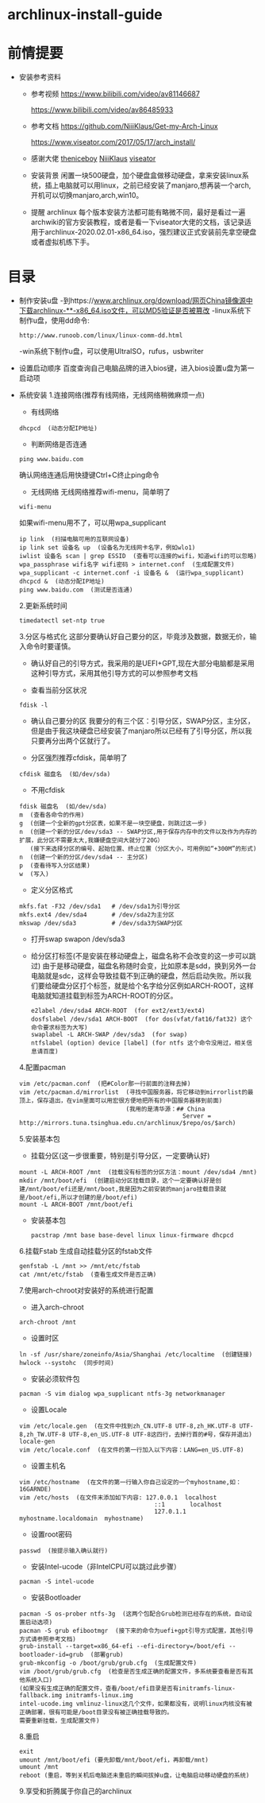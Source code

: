 # archlinux-install-guide
# 前情提要
- 安装参考资料
  - 参考视频
    <https://www.bilibili.com/video/av81146687>

    <https://www.bilibili.com/video/av86485933>
  
  - 参考文档
    <https://github.com/NiiiKlaus/Get-my-Arch-Linux>

    <https://www.viseator.com/2017/05/17/arch_install/>

  - 感谢大佬
    [theniceboy](https://github.com/theniceboy)
    [NiiiKlaus](https://github.com/NiiiKlaus)
    [viseator](https://github.com/viseator)

  - 安装背景
    闲置一块500硬盘，加个硬盘盒做移动硬盘，拿来安装linux系统，插上电脑就可以用linux，之前已经安装了manjaro,想再装一个arch,开机可以切换manjaro,arch,win10。

  - 提醒
    archlinux 每个版本安装方法都可能有略微不同，最好是看过一遍archwiki的官方安装教程，或者是看一下viseator大佬的文档，该记录适用于archlinux-2020.02.01-x86_64.iso，强烈建议正式安装前先拿空硬盘或者虚拟机练下手。

# 目录
- 制作安装u盘
  -到https://www.archlinux.org/download/网页China镜像源中下载archlinux-**-x86_64.iso文件，可以MD5验证是否被篡改
  -linux系统下制作u盘，使用dd命令:
  ```
  http://www.runoob.com/linux/linux-comm-dd.html
  ```
  -win系统下制作u盘，可以使用UltraISO，rufus，usbwriter

- 设置启动顺序
  百度查询自己电脑品牌的进入bios键，进入bios设置u盘为第一启动项

- 系统安装
  1.连接网络(推荐有线网络，无线网络稍微麻烦一点)
    - 有线网络
    ```
    dhcpcd  (动态分配IP地址)
    ```
    - 判断网络是否连通
    ```
    ping www.baidu.com
    ```
    确认网络连通后用快捷键Ctrl+C终止ping命令

    - 无线网络
    无线网络推荐wifi-menu，简单明了
    ```
    wifi-menu
    ```
    如果wifi-menu用不了，可以用wpa_supplicant
    ```
    ip link  (扫描电脑可用的互联网设备)
    ip link set 设备名 up  (设备名为无线网卡名字，例如wlo1)
    iwlist 设备名 scan | grep ESSID  (查看可以连接的wifi，知道wifi的可以忽略)
    wpa_passphrase wifi名字 wifi密码 > internet.conf  (生成配置文件)
    wpa_supplicant -c internet.conf -i 设备名 &  (运行wpa_supplicant)
    dhcpcd &  (动态分配IP地址)
    ping www.baidu.com  (测试是否连通)
    ```

  2.更新系统时间
  ```
  timedatectl set-ntp true
  ```

  3.分区与格式化
    这部分要确认好自己要分的区，毕竟涉及数据，数据无价，输入命令时要谨慎。

    - 确认好自己的引导方式，我采用的是UEFI+GPT,现在大部分电脑都是采用这种引导方式，采用其他引导方式的可以参照参考文档

    - 查看当前分区状况
    ```
    fdisk -l
    ```
    - 确认自己要分的区
      我要分的有三个区：引导分区，SWAP分区，主分区，但是由于我这块硬盘已经安装了manjaro所以已经有了引导分区，所以我只要再分出两个区就行了。

    - 分区强烈推荐cfdisk，简单明了
    ```
    cfdisk 磁盘名  (如/dev/sda)
    ```

    - 不用cfdisk
    ```
    fdisk 磁盘名  (如/dev/sda)
    m  (查看各命令的作用)
    g  (创建一个全新的gpt分区表，如果不是一块空硬盘，则跳过这一步)
    n  (创建一个新的分区/dev/sda3 -- SWAP分区,用于保存内存中的文件以及作为内存的扩展，此分区不需要太大,我嫌硬盘空间大就分了20G）
       (接下来选择分区的编号、起始位置、终止位置（分区大小，可用例如“+300M”的形式)
    n  (创建一个新的分区/dev/sda4 -- 主分区)
    p  (查看待写入分区结果)
    w  (写入)
    ```

    - 定义分区格式
    ```
    mkfs.fat -F32 /dev/sda1   # /dev/sda1为引导分区
    mkfs.ext4 /dev/sda4       # /dev/sda2为主分区
    mkswap /dev/sda3          # /dev/sda3为SWAP分区
    ```

    - 打开swap
    swapon /dev/sda3

    - 给分区打标签(不是安装在移动硬盘上，磁盘名称不会改变的这一步可以跳过)
      由于是移动硬盘，磁盘名称随时会变，比如原本是sdd，换到另外一台电脑就是sdc，这样会导致挂载不到正确的硬盘，然后启动失败。所以我们要给硬盘分区打个标签，就是给个名字给分区例如ARCH-ROOT，这样电脑就知道挂载到标签为ARCH-ROOT的分区。
      ```
      e2label /dev/sda4 ARCH-ROOT  (for ext2/ext3/ext4)
      dosfslabel /dev/sda1 ARCH-BOOT  (for dos(vfat/fat16/fat32) 这个命令要求标签为大写)
      swaplabel -L ARCH-SWAP /dev/sda3  (for swap)
      ntfslabel (option) device [label] (for ntfs 这个命令没用过，相关信息请百度)
      ```
  4.配置pacman
    ```
    vim /etc/pacman.conf  (把#Color那一行前面的注释去掉)
    vim /etc/pacman.d/mirrorlist  (寻找中国服务器，将它移动到mirrorlist的最顶上，保存退出，在vim里面可以用宏很方便地把所有的中国服务器移到前面)
                                  (我用的是清华源：## China
                                                  Server = http://mirrors.tuna.tsinghua.edu.cn/archlinux/$repo/os/$arch)
    ```
  5.安装基本包
    - 挂载分区(这一步很重要，特别是引导分区，一定要确认好)
    ```
    mount -L ARCH-ROOT /mnt  (挂载没有标签的分区方法：mount /dev/sda4 /mnt)
    mkdir /mnt/boot/efi  (创建启动分区挂载目录，这个一定要确认好是创建/mnt/boot/efi还是/mnt/boot,我是因为之前安装的manjaro挂载目录就是/boot/efi,所以才创建的是/boot/efi)
    mount -L ARCH-BOOT /mnt/boot/efi
    ```

    - 安装基本包
      ```
      pacstrap /mnt base base-devel linux linux-firmware dhcpcd
      ```
  
  6.挂载Fstab
    生成自动挂载分区的fstab文件
    ```
    genfstab -L /mnt >> /mnt/etc/fstab
    cat /mnt/etc/fstab  (查看生成文件是否正确)
    ```

  7.使用arch-chroot对安装好的系统进行配置
    - 进入arch-chroot
    ```
    arch-chroot /mnt
    ```

    - 设置时区
    ```
    ln -sf /usr/share/zoneinfo/Asia/Shanghai /etc/localtime  (创建链接)
    hwlock --systohc  (同步时间)
    ```

    - 安装必须软件包
    ```
    pacman -S vim dialog wpa_supplicant ntfs-3g networkmanager
    ```

    - 设置Locale
    ```
    vim /etc/locale.gen  (在文件中找到zh_CN.UTF-8 UTF-8,zh_HK.UTF-8 UTF-8,zh_TW.UTF-8 UTF-8,en_US.UTF-8 UTF-8这四行，去掉行首的#号，保存并退出)
    locale-gen
    vim /etc/locale.conf  (在文件的第一行加入以下内容：LANG=en_US.UTF-8)
    ```

    - 设置主机名
    ```
    vim /etc/hostname  (在文件的第一行输入你自己设定的一个myhostname,如：16GARNDE)
    vim /etc/hosts  (在文件末添加如下内容: 127.0.0.1	localhost
                                          ::1		localhost
                                          127.0.1.1	myhostname.localdomain	myhostname)
    ```

    - 设置root密码
    ```
    passwd  (按提示输入确认就行)
    ```

    - 安装Intel-ucode（非IntelCPU可以跳过此步骤）
    ```
    pacman -S intel-ucode
    ```

    - 安装Bootloader
    ```
    pacman -S os-prober ntfs-3g  (这两个包配合Grub检测已经存在的系统，自动设置启动选项)
    pacman -S grub efibootmgr  (接下来的命令为uefi+gpt引导方式配置，其他引导方式请参照参考文档)
    grub-install --target=x86_64-efi --efi-directory=/boot/efi --bootloader-id=grub  (部署grub)
    grub-mkconfig -o /boot/grub/grub.cfg  (生成配置文件)
    vim /boot/grub/grub.cfg  (检查是否生成正确的配置文件，多系统要查看是否有其他系统入口)
    (如果没有生成正确的配置文件，查看/boot/efi目录是否有initramfs-linux-fallback.img initramfs-linux.img 
    intel-ucode.img vmlinuz-linux这几个文件，如果都没有，说明linux内核没有被正确部署，很有可能是/boot目录没有被正确挂载导致的。
    需要重新挂载，生成配置文件)
    ```

  8.重启
    ```
    exit
    umount /mnt/boot/efi (要先卸载/mnt/boot/efi，再卸载/mnt)
    umount /mnt
    reboot (重启，等到关机后电脑还未重启的瞬间拔掉u盘，让电脑启动移动硬盘的系统)
    ```

  9.享受和折腾属于你自己的archlinux